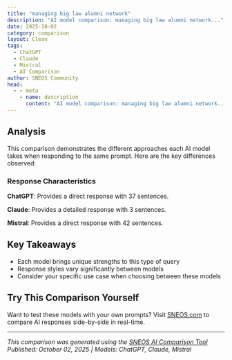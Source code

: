 ```yaml
---
title: "managing big law alumni network"
description: "AI model comparison: managing big law alumni network..."
date: 2025-10-02
category: comparison
layout: Clean
tags:
  - ChatGPT
  - Claude
  - Mistral
  - AI Comparison
author: SNEOS Community
head:
  - - meta
    - name: description
      content: "AI model comparison: managing big law alumni network..."
---
```


<ChatComparison
  title="managing big law alumni network"
  prompt="managing big law alumni network"
  :responses='{"ChatGPT": "Managing a big law alumni network effectively involves strategic planning, consistent engagement, and leveraging technology to keep alumni connected and involved. Here are some key steps and best practices to manage a large law alumni network:\n\n### 1. Establish Clear Objectives\n- Define the purpose of the network: career support, business development, mentoring, social connections, or continuing legal education.\n- Set measurable goals such as event attendance, mentorship matches, or job placements.\n\n### 2. Build a Comprehensive and Up-to-Date Database\n- Collect detailed contact information, including practice areas, firms, locations, graduation years, and areas of interest.\n- Use CRM or alumni management software tailored for law firms or professional associations.\n\n### 3. Communication Strategy\n- Regular newsletters featuring firm news, alumni achievements, legal industry updates, and upcoming events.\n- Segment communications based on practice area, location, or career stage to increase relevance.\n- Utilize multiple channels: email, social media (LinkedIn is especially useful for legal professionals), and a dedicated alumni portal.\n\n### 4. Organize Regular Events\n- Social gatherings: happy hours, reunions, holiday parties.\n- Professional development: CLE workshops, panel discussions, speaker series.\n- Networking events: roundtables, speed networking, topic-specific meetups.\n- Virtual and hybrid events to ensure accessibility.\n\n### 5. Facilitate Mentorship and Career Support\n- Create structured mentorship programs pairing junior attorneys with experienced alumni.\n- Offer job boards exclusive to alumni.\n- Host career coaching sessions and resume reviews.\n\n### 6. Leverage Technology\n- Use an alumni portal or platform that allows members to update profiles, find and connect with peers, register for events, and access resources.\n- Mobile-friendly solutions are crucial for accessibility.\n- Consider apps or integration with platforms like LinkedIn for networking.\n\n### 7. Encourage Alumni Involvement\n- Invite alumni to contribute articles, participate in panels, or lead workshops.\n- Recognize and showcase alumni accomplishments.\n- Create volunteer opportunities within the network\u2019s leadership or event committees.\n\n### 8. Measure and Adapt\n- Regularly gather feedback through surveys and event evaluations.\n- Track engagement metrics: open rates, event attendance, mentoring matches.\n- Adjust your strategy based on feedback and data.\n\n### 9. Foster a Sense of Community\n- Create online discussion groups or forums.\n- Share personal milestones (birthdays, promotions, publications).\n- Highlight shared values and culture rooted in the law firm\u2019s history.\n\n---\n\n### Tools and Platforms to Consider\n- **LinkedIn Groups**\n- **Almabase**\n- **Hivebrite**\n- **Salesforce CRM with alumni modules**\n- **Slack or Discord for informal networking**\n- **Eventbrite or similar for event management**\n\n---\n\nIf you provide more context\u2014such as the size of the alumni network, available budget, or specific goals\u2014I can offer more tailored advice!", "Claude": "# Managing a Big Law Alumni Network\n\n## Key Components of Effective Alumni Network Management\n\n### **Database \u0026 Technology Infrastructure**\n- **Centralized CRM system** to track alumni careers, contact info, and engagement\n- **Professional networking platform** (LinkedIn integration or custom portal)\n- **Event management tools** for registration and attendance tracking\n- **Regular data updates** through surveys and professional tracking services\n\n### **Segmentation Strategies**\n- **Practice area groups** (Corporate, Litigation, Tax, etc.)\n- **Geographic chapters** for major markets\n- **Class year cohorts** for peer connections\n- **Industry sectors** where alumni now work (in-house, government, academia, business)\n- **Seniority levels** (associates, partners, C-suite, retired)\n\n### **Programming \u0026 Engagement**\n- **Professional development** webinars and CLEs\n- **Industry-specific panels** and thought leadership events\n- **Social networking** events (happy hours, golf tournaments, galas)\n- **Mentorship programs** connecting senior and junior alumni\n- **Career transition support** for those leaving law\n- **Firm updates** and achievement celebrations\n\n### **Communication Channels**\n- **Quarterly newsletters** with firm news and alumni spotlights\n- **Digital platforms** for ongoing conversation and job postings\n- **Social media groups** for informal networking\n- **Annual directory** or alumni database access\n\n### **Mutual Value Creation**\n\n**For Alumni:**\n- Professional networking opportunities\n- Business development connections\n- Career advancement resources\n- Continued professional education\n- Social connections and firm pride\n\n**For the Firm:**\n- **Referral pipeline** for new business\n- **Lateral hiring** opportunities\n- **Industry intelligence** and market insights\n- **Brand ambassadors** and reputation management\n- **Recruiting advantage** through alumni connections\n\n### **Best Practices**\n- **Dedicated staff** or committee to manage relationships\n- **Regular survey feedback** to understand alumni needs\n- **Exclusive benefits** that provide real value\n- **Recognition programs** for successful alumni\n- **Two-way communication** rather than just firm marketing\n- **Long-term relationship focus** vs. transactional approach\n\nWould you like me to dive deeper into any particular aspect of alumni network management?", "Mistral": "Managing a big law alumni network involves several key strategies to ensure engagement, value, and sustainability. Here are some steps to help you manage this effectively:\n\n### 1. **Establish Clear Objectives**\n - **Define Goals:** Determine what you want to achieve with the alumni network. This could include fostering professional development, maintaining institutional connections, or facilitating networking opportunities.\n - **Set Metrics:** Establish metrics to measure success, such as engagement rates, event attendance, or the number of active members.\n\n### 2. **Build a Strong Database**\n - **Collect Data:** Gather comprehensive data on alumni, including contact information, career paths, and areas of expertise.\n - **Update Regularly:** Ensure the database is regularly updated to maintain accurate and current information.\n\n### 3. **Create Engaging Content**\n - **Newsletters:** Send out regular newsletters with updates, success stories, and upcoming events.\n - **Blogs and Articles:** Share articles, blogs, and other content relevant to the legal profession and alumni interests.\n - **Webinars and Podcasts:** Host webinars and podcasts featuring alumni and industry experts.\n\n### 4. **Organize Events**\n - **Networking Events:** Host networking events, both in-person and virtual, to facilitate connections among alumni.\n - **Professional Development:** Offer workshops, seminars, and training sessions to help alumni stay current with industry trends and skills.\n - **Social Gatherings:** Plan social events like reunions, happy hours, and mixers to foster a sense of community.\n\n### 5. **Leverage Technology**\n - **Alumni Platform:** Use an alumni management platform to streamline communication, event management, and data tracking.\n - **Social Media:** Utilize social media platforms to engage with alumni, share updates, and promote events.\n - **Mobile Apps:** Develop or use existing mobile apps to keep alumni connected and informed.\n\n### 6. **Foster Mentorship Programs**\n - **Mentor-Mentee Pairing:** Create a mentorship program that pairs current students or junior alumni with more experienced alumni.\n - **Career Guidance:** Offer career guidance sessions and resources to help alumni navigate their professional paths.\n\n### 7. **Encourage Volunteerism**\n - **Alumni Ambassadors:** Appoint alumni ambassadors to represent the network in different regions or industries.\n - **Volunteer Opportunities:** Provide opportunities for alumni to volunteer their time and expertise for the benefit of the network and the broader community.\n\n### 8. **Recognize Achievements**\n - **Awards and Recognition:** Establish awards and recognition programs to celebrate the achievements of alumni.\n - **Feature Stories:** Highlight success stories and notable achievements in newsletters, social media, and other communications.\n\n### 9. **Seek Feedback**\n - **Surveys:** Conduct regular surveys to gather feedback on the network\u0027s activities and initiatives.\n - **Focus Groups:** Organize focus groups to discuss ideas and gather insights on how to improve the network.\n\n### 10. **Collaborate with Other Organizations**\n - **Partnerships:** Form partnerships with other professional organizations, law schools, and industry bodies to expand the network\u0027s reach and resources.\n - **Cross-Promotion:** Collaborate on events and initiatives to cross-promote and attract a wider audience.\n\n### 11. **Ensure Inclusivity**\n - **Diverse Programming:** Ensure that programming and events are inclusive and cater to the diverse needs and interests of the alumni community.\n - **Accessibility:** Make sure that all communications and events are accessible to all members, including those with disabilities.\n\n### 12. **Maintain Transparency**\n - **Communication:** Keep alumni informed about the network\u0027s activities, financials, and decision-making processes.\n - **Reporting:** Provide regular reports on the network\u0027s progress and achievements.\n\nBy implementing these strategies, you can create a vibrant and engaged big law alumni network that provides value to its members and strengthens the overall community."}' 
  published-date="01:24"
/>

## Analysis

This comparison demonstrates the different approaches each AI model takes when responding to the same prompt. Here are the key differences observed:

### Response Characteristics

**ChatGPT**: Provides a direct response with 37 sentences. 

**Claude**: Provides a detailed response with 3 sentences. 

**Mistral**: Provides a direct response with 42 sentences. 

## Key Takeaways

- Each model brings unique strengths to this type of query
- Response styles vary significantly between models
- Consider your specific use case when choosing between these models

## Try This Comparison Yourself

Want to test these models with your own prompts? Visit [SNEOS.com](https://sneos.com) to compare AI responses side-by-side in real-time.

---

*This comparison was generated using the [SNEOS AI Comparison Tool](https://sneos.com)*
*Published: October 02, 2025 | Models: ChatGPT, Claude, Mistral*
